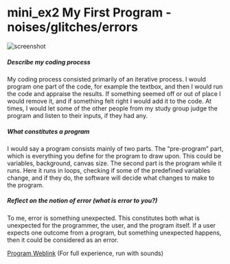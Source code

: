 <H1> mini_ex2 My First Program - noises/glitches/errors </H1>

![screenshot](https://github.com/duendue/Aesthetic-Programming-2017/blob/gh-pages/mini_ex2/Screenshot.png)

<h5> Describe my coding process </h5>
My coding process consisted primarily of an iterative process. I would program one part of the code, for example the textbox, and then I would run the code and appraise the results. If something seemed off or out of place I would remove it, and if something felt right I would add it to the code. At times, I would let some of the other people from my study group judge the program and listen to their inputs, if they had any.

<h5> What constitutes a program </h5>
I would say a program consists mainly of two parts. The “pre-program” part, which is everything you define for the program to draw upon. This could be variables, background, canvas size. The second part is the program while it runs. Here it runs in loops, checking if some of the predefined variables change, and if they do, the software will decide what changes to make to the program.

<h5> Reflect on the notion of error (what is error to you?) </h5>
To me, error is something unexpected. This constitutes both what is unexpected for the programmer, the user, and the program itself. If a user expects one outcome from a program, but something unexpected happens, then it could be considered as an error.

[Program Weblink](https://duendue.github.io/Aesthetic-Programming-2017/mini_ex2/Glitch/)
(For full experience, run with sounds)
